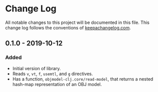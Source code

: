 # Change Log
All notable changes to this project will be documented in this file. This change log follows the conventions of [keepachangelog.com](http://keepachangelog.com/).

## 0.1.0 - 2019-10-12
### Added
- Initial version of library.
- Reads `v`, `vt`, `f`, `usemtl`, and `g` directives.
- Has a function, `objmodel-clj.core/read-model`, that returns a
  nested hash-map representation of an OBJ model.
